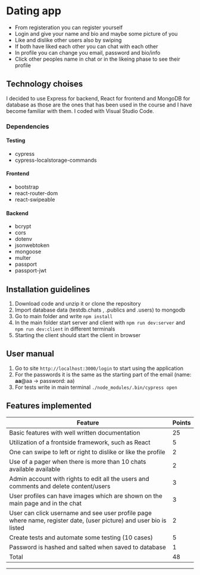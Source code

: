 # Dating app

- From registeration you can register yourself
- Login and give your name and bio and maybe some picture of you
- Like and dislike other users also by swiping
- If both have liked each other you can chat with each other
- In profile you can change you email, password and bio/info
- Click other peoples name in chat or in the likeing phase to see their profile

## Technology choises

I decided to use Express for backend, React for frontend and MongoDB for database as those are
the ones that has been used in the course and I have become familiar with them. I coded with Visual Studio Code.

### Dependencies
#### Testing
- cypress
- cypress-localstorage-commands

#### Frontend
- bootstrap
- react-router-dom
- react-swipeable

#### Backend
- bcrypt
- cors
- dotenv
- jsonwebtoken
- mongoose
- multer
- passport
- passport-jwt

## Installation guidelines

1. Download code and unzip it or clone the repository
2. Import database data (testdb.chats , .publics and .users) to mongodb
3. Go to main folder and write `npm install`
4. In the main folder start server and client with `npm run dev:server` and `npm run dev:client`
   in different terminals
6. Starting the client should start the client in browser

## User manual
1. Go to site `http://localhost:3000/login` to start using the application
2. For the passwords it is the same as the starting part of the email (name: __aa__@aa -> password: aa)
3. For tests write in main terminal `./node_modules/.bin/cypress open`

## Features implemented

Feature |	Points
--- | ---
Basic features with well written documentation	| 25
Utilization of a frontside framework, such as React	| 5
One can swipe to left or right to dislike or like the profile	| 2
Use of a pager when there is more than 10 chats available available	| 2
Admin account with rights to edit all the users and comments and delete content/users | 3
User profiles can have images which are shown on the main page and in the chat | 3
User can click username and see user profile page where name, register date, (user picture) and user bio is listed	| 2
Create tests and automate some testing (10 cases) |	5
Password is hashed and salted when saved to database | 1
Total |	48
---
